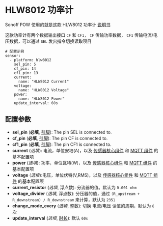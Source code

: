 # HLW8012 功率计


Sonoff POW 使用的就是这款 HLW8012 功率计  [说明书](https://github.com/xoseperez/hlw8012/blob/master/docs/HLW8012.pdf)

这款功率计有两个数据输出接口 `CF` 和 `CF1`， `CF` 传输功率数据， `CF1` 传输电流/电压数据，可以通过 `SEL` 发出指令切换读取项目

```
# 配置示例
sensor:
  - platform: hlw8012
    sel_pin: 5
    cf_pin: 14
    cf1_pin: 13
    current:
      name: "HLW8012 Current"
    voltage:
      name: "HLW8012 Voltage"
    power:
      name: "HLW8012 Power"
    update_interval: 60s
```


## 配置参数

- **sel_pin** (**必填**, [引脚](esphome/guides/configuration-types#引脚)): The pin SEL is connected to.
- **cf_pin** (**必填**, [引脚](esphome/guides/configuration-types#引脚)): The pin CF is connected to.
- **cf1_pin** (**必填**, [引脚](esphome/guides/configuration-types#引脚)): The pin CF1 is connected to.
- **current** (*选填*): 电流，单位安培(A)，以及 [传感器核心组件](esphome/components/sensor/#基本配置) 和 [MQTT 组件](esphome/components/mqtt#MQTT-组件基本配置项) 的基本配置项
- **power** (*选填*): 功率，单位瓦特(W)，以及 [传感器核心组件](esphome/components/sensor/#基本配置) 和 [MQTT 组件](esphome/components/mqtt#MQTT-组件基本配置项) 的基本配置项
- **voltage** (*选填*):电压，单位伏特(V,RMS)，以及 [传感器核心组件](esphome/components/sensor/#基本配置) 和 [MQTT 组件](esphome/components/mqtt#MQTT-组件基本配置项) 的基本配置项
- **current_resistor** (*选填*, 浮点数): 分流器的值。默认为  `0.001 ohm`
- **voltage_divider** (*选填*, 浮点数): 分压器的值，通过 `(R_upstream + R_downstream) / R_downstream` 来计算，默认为 `2351`
- **change_mode_every** (*选填*, 整数): 切换 电流/电压 读值的周期，默认为 `8` 次
- **update_interval** (*选填*, [时长](esphome/guides/configuration-types#时长)): 默认 `60s`